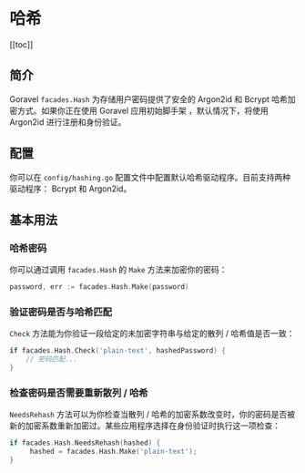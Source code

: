 # 哈希

[[toc]]

## 简介

Goravel `facades.Hash` 为存储用户密码提供了安全的 Argon2id 和 Bcrypt 哈希加密方式。如果你正在使用 Goravel 应用初始脚手架 ，默认情况下，将使用 Argon2id 进行注册和身份验证。

## 配置

你可以在 `config/hashing.go` 配置文件中配置默认哈希驱动程序。目前支持两种驱动程序： Bcrypt 和 Argon2id。

## 基本用法

### 哈希密码

你可以通过调用 `facades.Hash` 的 `Make` 方法来加密你的密码：

```go
password, err := facades.Hash.Make(password)
```

### 验证密码是否与哈希匹配

`Check` 方法能为你验证一段给定的未加密字符串与给定的散列 / 哈希值是否一致：

```go
if facades.Hash.Check('plain-text', hashedPassword) {
    // 密码匹配...
}
```

### 检查密码是否需要重新散列 / 哈希

`NeedsRehash` 方法可以为你检查当散列 / 哈希的加密系数改变时，你的密码是否被新的加密系数重新加密过。某些应用程序选择在身份验证时执行这一项检查：

```go
if facades.Hash.NeedsRehash(hashed) {
     hashed = facades.Hash.Make('plain-text');
}
```

<CommentService/>